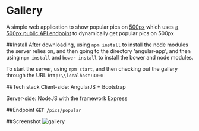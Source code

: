# Gallery
A simple web application to show popular pics on [500px](https://500px.com/) which uses [a 500px public API endpoint](https://github.com/500px/api-documentation) to dynamically get popular pics on 500px 

##Install
After downloading, using `npm install` to install the node modules the server relies on, and then going to the directory 'angular-app', and then using `npm install` and `bower install` to install the bower and node modules.

To start the server, using `npm start`, and then checking out the gallery through the URL `http:\\localhost:3000` 

##Tech stack
Client-side: AngularJS + Bootstrap

Server-side: NodeJS with the framework Express

##Endpoint
`GET /pics/popular`

##Screenshot
![gallery](https://www.dropbox.com/s/am42zqku8u6c8l7/%23%21.jpg?raw=1)
